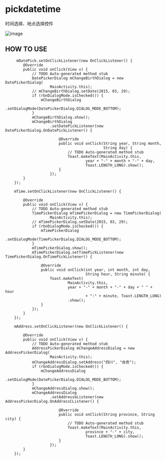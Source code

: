 # pickdatetime

时间选择、地点选择控件

![image](https://github.com/lcokean/pickdatetime/blob/master/art/timepicker.gif)

HOW TO USE
-----------



         mDatePick.setOnClickListener(new OnClickListener() {
            @Override
            public void onClick(View v) {
                // TODO Auto-generated method stub
                DatePickerDialog mChangeBirthDialog = new DatePickerDialog(
                        MainActivity.this);
                // mChangeBirthDialog.setDate(2015, 03, 29);
                if (rbnDialogMode.isChecked()) {
                    mChangeBirthDialog
                            .setDialogMode(DatePickerDialog.DIALOG_MODE_BOTTOM);
                }
                mChangeBirthDialog.show();
                mChangeBirthDialog
                        .setDatePickListener(new DatePickerDialog.OnDatePickListener() {

                            @Override
                            public void onClick(String year, String month,
                                                String day) {
                                // TODO Auto-generated method stub
                                Toast.makeText(MainActivity.this,
                                        year + "-" + month + "-" + day,
                                        Toast.LENGTH_LONG).show();
                            }
                        });
            }
        });

        mTime.setOnClickListener(new OnClickListener() {

            @Override
            public void onClick(View v) {
                // TODO Auto-generated method stub
                TimePickerDialog mTimePickerDialog = new TimePickerDialog(
                        MainActivity.this);
                // mTimePickerDialog.setDate(2015, 03, 29);
                if (rbnDialogMode.isChecked()) {
                    mTimePickerDialog
                            .setDialogMode(TimePickerDialog.DIALOG_MODE_BOTTOM);
                }
                mTimePickerDialog.show();
                mTimePickerDialog.setTimePickListener(new TimePickerDialog.OnTimePickListener() {

                    @Override
                    public void onClick(int year, int month, int day,
                                        String hour, String minute) {
                        Toast.makeText(
                                MainActivity.this,
                                year + "-" + month + "-" + day + " " + hour
                                        + ":" + minute, Toast.LENGTH_LONG)
                                .show();
                    }
                });
            }
        });

        mAddress.setOnClickListener(new OnClickListener() {

            @Override
            public void onClick(View v) {
                // TODO Auto-generated method stub
                AddressPickerDialog mChangeAddressDialog = new AddressPickerDialog(
                        MainActivity.this);
                mChangeAddressDialog.setAddress("四川", "自贡");
                if (rbnDialogMode.isChecked()) {
                    mChangeAddressDialog
                            .setDialogMode(DatePickerDialog.DIALOG_MODE_BOTTOM);
                }
                mChangeAddressDialog.show();
                mChangeAddressDialog
                        .setAddresskListener(new AddressPickerDialog.OnAddressCListener() {

                            @Override
                            public void onClick(String province, String city) {
                                // TODO Auto-generated method stub
                                Toast.makeText(MainActivity.this,
                                        province + "-" + city,
                                        Toast.LENGTH_LONG).show();
                            }
                        });
            }
        });
